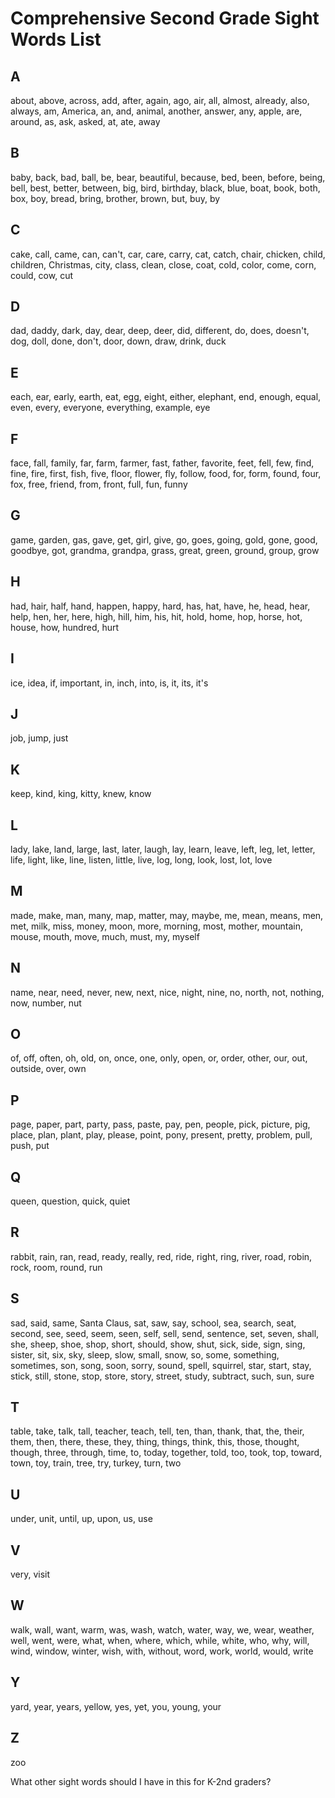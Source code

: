 # Comprehensive Second Grade Sight Words List

## A
about, above, across, add, after, again, ago, air, all, almost, already, also, always, am, America, an, and, animal, another, answer, any, apple, are, around, as, ask, asked, at, ate, away

## B
baby, back, bad, ball, be, bear, beautiful, because, bed, been, before, being, bell, best, better, between, big, bird, birthday, black, blue, boat, book, both, box, boy, bread, bring, brother, brown, but, buy, by

## C
cake, call, came, can, can't, car, care, carry, cat, catch, chair, chicken, child, children, Christmas, city, class, clean, close, coat, cold, color, come, corn, could, cow, cut

## D
dad, daddy, dark, day, dear, deep, deer, did, different, do, does, doesn't, dog, doll, done, don't, door, down, draw, drink, duck

## E
each, ear, early, earth, eat, egg, eight, either, elephant, end, enough, equal, even, every, everyone, everything, example, eye

## F
face, fall, family, far, farm, farmer, fast, father, favorite, feet, fell, few, find, fine, fire, first, fish, five, floor, flower, fly, follow, food, for, form, found, four, fox, free, friend, from, front, full, fun, funny

## G
game, garden, gas, gave, get, girl, give, go, goes, going, gold, gone, good, goodbye, got, grandma, grandpa, grass, great, green, ground, group, grow

## H
had, hair, half, hand, happen, happy, hard, has, hat, have, he, head, hear, help, hen, her, here, high, hill, him, his, hit, hold, home, hop, horse, hot, house, how, hundred, hurt

## I
ice, idea, if, important, in, inch, into, is, it, its, it's

## J
job, jump, just

## K
keep, kind, king, kitty, knew, know

## L
lady, lake, land, large, last, later, laugh, lay, learn, leave, left, leg, let, letter, life, light, like, line, listen, little, live, log, long, look, lost, lot, love

## M
made, make, man, many, map, matter, may, maybe, me, mean, means, men, met, milk, miss, money, moon, more, morning, most, mother, mountain, mouse, mouth, move, much, must, my, myself

## N
name, near, need, never, new, next, nice, night, nine, no, north, not, nothing, now, number, nut

## O
of, off, often, oh, old, on, once, one, only, open, or, order, other, our, out, outside, over, own

## P
page, paper, part, party, pass, paste, pay, pen, people, pick, picture, pig, place, plan, plant, play, please, point, pony, present, pretty, problem, pull, push, put

## Q
queen, question, quick, quiet

## R
rabbit, rain, ran, read, ready, really, red, ride, right, ring, river, road, robin, rock, room, round, run

## S
sad, said, same, Santa Claus, sat, saw, say, school, sea, search, seat, second, see, seed, seem, seen, self, sell, send, sentence, set, seven, shall, she, sheep, shoe, shop, short, should, show, shut, sick, side, sign, sing, sister, sit, six, sky, sleep, slow, small, snow, so, some, something, sometimes, son, song, soon, sorry, sound, spell, squirrel, star, start, stay, stick, still, stone, stop, store, story, street, study, subtract, such, sun, sure

## T
table, take, talk, tall, teacher, teach, tell, ten, than, thank, that, the, their, them, then, there, these, they, thing, things, think, this, those, thought, though, three, through, time, to, today, together, told, too, took, top, toward, town, toy, train, tree, try, turkey, turn, two

## U
under, unit, until, up, upon, us, use

## V
very, visit

## W
walk, wall, want, warm, was, wash, watch, water, way, we, wear, weather, well, went, were, what, when, where, which, while, white, who, why, will, wind, window, winter, wish, with, without, word, work, world, would, write

## Y
yard, year, years, yellow, yes, yet, you, young, your

## Z
zoo

What other sight words should I have in this for K-2nd graders?